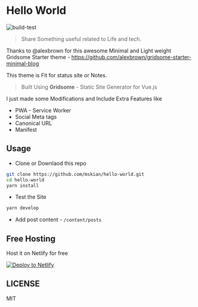 # Hello World

![build-test](https://github.com/mskian/hello-world/workflows/build-test/badge.svg)  

> Share Something useful related to Life and tech.

Thanks to @alexbrown for this awesome Minimal and Light weight Gridsome Starter theme - <https://github.com/alexbrown/gridsome-starter-minimal-blog>

This theme is Fit for status site or Notes.

> Built Using **Gridsome** - Static Site Generator for Vue.js

I just made some Modifications and Include Extra Features like

- PWA - Service Worker
- Social Meta tags
- Canonical URL
- Manifest

## Usage

- Clone or Downlaod this repo

```sh
git clone https://github.com/mskian/hello-world.git
cd hello-world
yarn install
```

- Test the Site

```sh
yarn develop
```

- Add post content - `/content/posts`

## Free Hosting

Host it on Netlify for free

[![Deploy to Netlify](https://www.netlify.com/img/deploy/button.svg)](https://app.netlify.com/start/deploy?repository=https://github.com/mskian/hello-world)

## LICENSE

MIT
